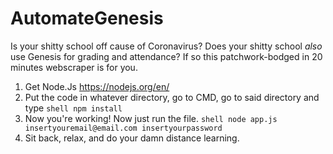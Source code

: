 # AutomateGenesis
Is your shitty school off cause of Coronavirus? Does your shitty school *also* use Genesis for grading and attendance? If so this patchwork-bodged in 20 minutes webscraper is for you.

1. Get Node.Js https://nodejs.org/en/ 
2. Put the code in whatever directory, go to CMD, go to said directory and type 
```shell npm install```
3. Now you're working! Now just run the file.
```shell node app.js insertyouremail@email.com insertyourpassword```
4. Sit back, relax, and do your damn distance learning.
